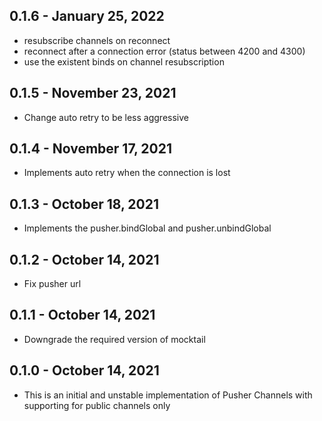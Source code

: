## 0.1.6 - January 25, 2022

- resubscribe channels on reconnect
- reconnect after a connection error (status between 4200 and 4300)
- use the existent binds on channel resubscription

## 0.1.5 - November 23, 2021

- Change auto retry to be less aggressive

## 0.1.4 - November 17, 2021

- Implements auto retry when the connection is lost

## 0.1.3 - October 18, 2021

- Implements the pusher.bindGlobal and pusher.unbindGlobal

## 0.1.2 - October 14, 2021

- Fix pusher url

## 0.1.1 - October 14, 2021

- Downgrade the required version of mocktail

## 0.1.0 - October 14, 2021

- This is an initial and unstable implementation of Pusher Channels with supporting for public channels only
